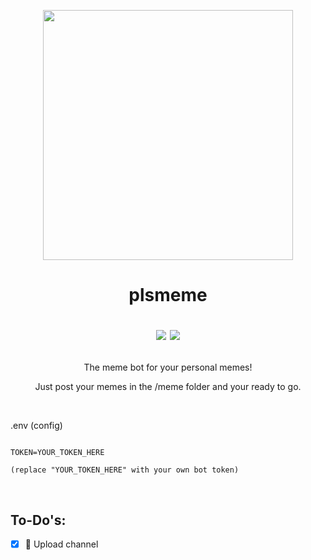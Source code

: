 <p align="center"><a href="https://github.com/marvrb/plsmeme"><img src="https://thumbs.gfycat.com/AgitatedLiveAgouti.webp" width="400"><a/></p>

#  <p align="center">plsmeme<p/><p align="center"><img src="https://img.shields.io/badge/License-MIT-blue"> <img src="https://img.shields.io/pypi/pyversions/discord.py?label=Python&logo=python&logoColor=FFD43B"><p/>
<p align="center">The meme bot for your personal memes!<p/>

<p align="center">Just post your memes in the /meme folder and your ready to go.<p/>

<br>

.env (config)
```shell

TOKEN=YOUR_TOKEN_HERE

(replace "YOUR_TOKEN_HERE" with your own bot token)
```

<br>


## To-Do's:
 - [x] 📩 Upload channel
